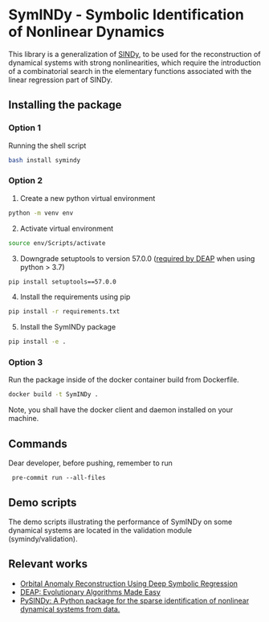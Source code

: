 # SymINDy - Symbolic Identification of Nonlinear Dynamics

This library is a generalization of [SINDy](https://github.com/dynamicslab/pysindy), to be used for the reconstruction of dynamical systems with strong nonlinearities, which require the introduction of a combinatorial search in the elementary functions associated with the linear regression part of SINDy.

## Installing the package
### Option 1
Running the shell script
````bash
bash install symindy
````
### Option 2
1. Create a new python virtual environment
````bash
python -m venv env
````
2. Activate virtual environment
```bash
source env/Scripts/activate
```
3. Downgrade setuptools to version 57.0.0 ([required by DEAP](https://github.com/DEAP/deap/issues/610#issuecomment-1146848490) when using python > 3.7)
```bash
pip install setuptools==57.0.0

````
4. Install the requirements using pip
````bash
pip install -r requirements.txt
````
5. Install the SymINDy package
````bash
pip install -e .
````
### Option 3
Run the package inside of the docker container build from Dockerfile.
````bash
docker build -t SymINDy .
````
Note, you shall have the docker client and daemon installed on your machine.

## Commands
Dear developer, before pushing, remember to run

```commandline
 pre-commit run --all-files
```

## Demo scripts
The demo scripts illustrating the performance of SymINDy on some dynamical systems are located in the validation module (symindy/validation).

## Relevant works

- [Orbital Anomaly Reconstruction Using Deep Symbolic Regression](https://www.researchgate.net/publication/344475621_Orbital_Anomaly_Reconstruction_Using_Deep_Symbolic_Regression)
- [DEAP: Evolutionary Algorithms Made Easy](https://www.jmlr.org/papers/volume13/fortin12a/fortin12a.pdf)
- [PySINDy: A Python package for the sparse identification of nonlinear dynamical systems from data.](https://arxiv.org/abs/2004.08424)
